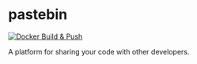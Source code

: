 # pastebin
[![Docker Build & Push](https://github.com/npvietkhoa/pastebin/actions/workflows/docker-build.yml/badge.svg?branch=master&event=deployment_status)](https://github.com/npvietkhoa/pastebin/actions/workflows/docker-build.yml)

A platform for sharing your code with other developers.
